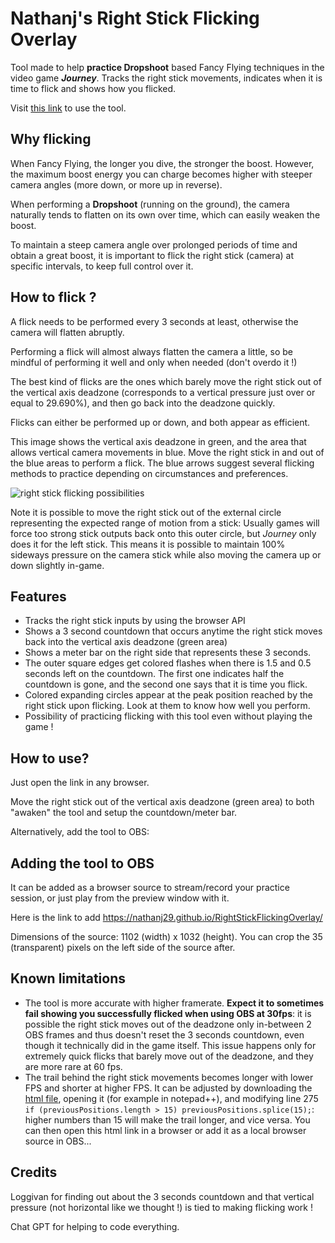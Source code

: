 # Nathanj's Right Stick Flicking Overlay
Tool made to help **practice Dropshoot** based Fancy Flying techniques in the video game ***Journey***. Tracks the right stick movements, indicates when it is time to flick and shows how you flicked.

Visit [this link](https://nathanj29.github.io/RightStickFlickingOverlay/) to use the tool.



## Why flicking
When Fancy Flying, the longer you dive, the stronger the boost. However, the maximum boost energy you can charge becomes higher with steeper camera angles (more down, or more up in reverse).

When performing a **Dropshoot** (running on the ground), the camera naturally tends to flatten on its own over time, which can easily weaken the boost.

To maintain a steep camera angle over prolonged periods of time and obtain a great boost, it is important to flick the right stick (camera) at specific intervals, to keep full control over it.



## How to flick ?
A flick needs to be performed every 3 seconds at least, otherwise the camera will flatten abruptly.

Performing a flick will almost always flatten the camera a little, so be mindful of performing it well and only when needed (don't overdo it !)

The best kind of flicks are the ones which barely move the right stick out of the vertical axis deadzone (corresponds to a vertical pressure just over or equal to 29.690%), and then go back into the deadzone quickly.

Flicks can either be performed up or down, and both appear as efficient.

This image shows the vertical axis deadzone in green, and the area that allows vertical camera movements in blue.
Move the right stick in and out of the blue areas to perform a flick.
The blue arrows suggest several flicking methods to practice depending on circumstances and preferences.

![right stick flicking possibilities](https://github.com/user-attachments/assets/008a07b2-b6af-410f-805b-368deb7b8be9)

Note it is possible to move the right stick out of the external circle representing the expected range of motion from a stick: Usually games will force too strong stick outputs back onto this outer circle, but *Journey* only does it for the left stick. This means it is possible to maintain 100% sideways pressure on the camera stick while also moving the camera up or down slightly in-game.



## Features
* Tracks the right stick inputs by using the browser API
* Shows a 3 second countdown that occurs anytime the right stick moves back into the vertical axis deadzone (green area)
* Shows a meter bar on the right side that represents these 3 seconds.
* The outer square edges get colored flashes when there is 1.5 and 0.5 seconds left on the countdown. The first one indicates half the countdown is gone, and the second one says that it is time you flick.
* Colored expanding circles appear at the peak position reached by the right stick upon flicking. Look at them to know how well you perform.
* Possibility of practicing flicking with this tool even without playing the game !



## How to use?
Just open the link in any browser.

Move the right stick out of the vertical axis deadzone (green area) to both "awaken" the tool and setup the countdown/meter bar.

Alternatively, add the tool to OBS:



## Adding the tool to OBS
It can be added as a browser source to stream/record your practice session, or just play from the preview window with it.

Here is the link to add https://nathanj29.github.io/RightStickFlickingOverlay/

Dimensions of the source: 1102 (width) x 1032 (height). You can crop the 35 (transparent) pixels on the left side of the source after.



## Known limitations
* The tool is more accurate with higher framerate. **Expect it to sometimes fail showing you successfully flicked when using OBS at 30fps**: it is possible the right stick moves out of the deadzone only in-between 2 OBS frames and thus doesn't reset the 3 seconds countdown, even though it technically did in the game itself. This issue happens only for extremely quick flicks that barely move out of the deadzone, and they are more rare at 60 fps.
* The trail behind the right stick movements becomes longer with lower FPS and shorter at higher FPS. It can be adjusted by downloading the [html file](https://github.com/nathanj29/RightStickFlickingOverlay/blob/main/index.html), opening it (for example in notepad++), and modifying line 275 `if (previousPositions.length > 15) previousPositions.splice(15);`: higher numbers than 15 will make the trail longer, and vice versa. You can then open this html link in a browser or add it as a local browser source in OBS...



## Credits
Loggivan for finding out about the 3 seconds countdown and that vertical pressure (not horizontal like we thought !) is tied to making flicking work !

Chat GPT for helping to code everything.
